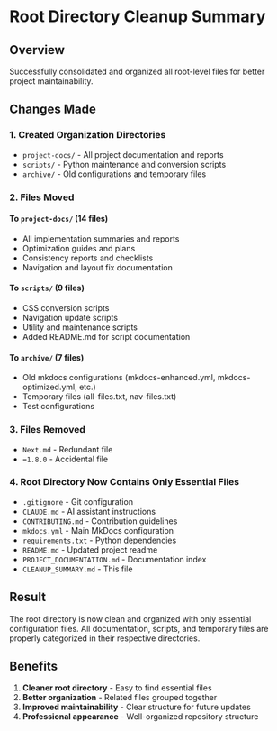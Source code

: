 # Root Directory Cleanup Summary

## Overview
Successfully consolidated and organized all root-level files for better project maintainability.

## Changes Made

### 1. Created Organization Directories
- `project-docs/` - All project documentation and reports
- `scripts/` - Python maintenance and conversion scripts  
- `archive/` - Old configurations and temporary files

### 2. Files Moved

#### To `project-docs/` (14 files)
- All implementation summaries and reports
- Optimization guides and plans
- Consistency reports and checklists
- Navigation and layout fix documentation

#### To `scripts/` (9 files)
- CSS conversion scripts
- Navigation update scripts
- Utility and maintenance scripts
- Added README.md for script documentation

#### To `archive/` (7 files)
- Old mkdocs configurations (mkdocs-enhanced.yml, mkdocs-optimized.yml, etc.)
- Temporary files (all-files.txt, nav-files.txt)
- Test configurations

### 3. Files Removed
- `Next.md` - Redundant file
- `=1.8.0` - Accidental file

### 4. Root Directory Now Contains Only Essential Files
- `.gitignore` - Git configuration
- `CLAUDE.md` - AI assistant instructions
- `CONTRIBUTING.md` - Contribution guidelines
- `mkdocs.yml` - Main MkDocs configuration
- `requirements.txt` - Python dependencies
- `README.md` - Updated project readme
- `PROJECT_DOCUMENTATION.md` - Documentation index
- `CLEANUP_SUMMARY.md` - This file

## Result
The root directory is now clean and organized with only essential configuration files. All documentation, scripts, and temporary files are properly categorized in their respective directories.

## Benefits
1. **Cleaner root directory** - Easy to find essential files
2. **Better organization** - Related files grouped together
3. **Improved maintainability** - Clear structure for future updates
4. **Professional appearance** - Well-organized repository structure
